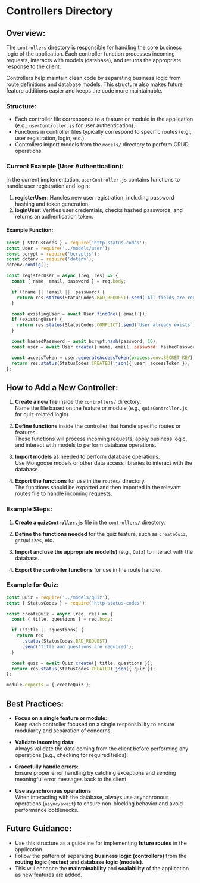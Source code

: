 # Controllers Directory

## Overview:

The `controllers` directory is responsible for handling the core business logic of the application. Each controller function processes incoming requests, interacts with models (database), and returns the appropriate response to the client.

Controllers help maintain clean code by separating business logic from route definitions and database models. This structure also makes future feature additions easier and keeps the code more maintainable.

### Structure:

- Each controller file corresponds to a feature or module in the application (e.g., `userController.js` for user authentication).
- Functions in controller files typically correspond to specific routes (e.g., user registration, login, etc.).
- Controllers import models from the `models/` directory to perform CRUD operations.

### Current Example (User Authentication):

In the current implementation, `userController.js` contains functions to handle user registration and login:

1. **registerUser**: Handles new user registration, including password hashing and token generation.
2. **loginUser**: Verifies user credentials, checks hashed passwords, and returns an authentication token.

#### Example Function:

```js
const { StatusCodes } = require('http-status-codes');
const User = require('../models/user');
const bcrypt = require('bcryptjs');
const dotenv = require('dotenv');
dotenv.config();

const registerUser = async (req, res) => {
  const { name, email, password } = req.body;

  if (!name || !email || !password) {
    return res.status(StatusCodes.BAD_REQUEST).send('All fields are required');
  }

  const existingUser = await User.findOne({ email });
  if (existingUser) {
    return res.status(StatusCodes.CONFLICT).send(`User already exists`);
  }

  const hashedPassword = await bcrypt.hash(password, 10);
  const user = await User.create({ name, email, password: hashedPassword });

  const accessToken = user.generateAccessToken(process.env.SECRET_KEY);
  return res.status(StatusCodes.CREATED).json({ user, accessToken });
};
```

## How to Add a New Controller:

1. **Create a new file** inside the `controllers/` directory.  
   Name the file based on the feature or module (e.g., `quizController.js` for quiz-related logic).

2. **Define functions** inside the controller that handle specific routes or features.  
   These functions will process incoming requests, apply business logic, and interact with models to perform database operations.

3. **Import models** as needed to perform database operations.  
   Use Mongoose models or other data access libraries to interact with the database.

4. **Export the functions** for use in the `routes/` directory.  
   The functions should be exported and then imported in the relevant routes file to handle incoming requests.

### Example Steps:

1. **Create a `quizController.js`** file in the `controllers/` directory.

2. **Define the functions needed** for the quiz feature, such as `createQuiz`, `getQuizzes`, etc.

3. **Import and use the appropriate model(s)** (e.g., `Quiz`) to interact with the database.

4. **Export the controller functions** for use in the route handler.

### Example for Quiz:

```js
const Quiz = require('../models/quiz');
const { StatusCodes } = require('http-status-codes');

const createQuiz = async (req, res) => {
  const { title, questions } = req.body;

  if (!title || !questions) {
    return res
      .status(StatusCodes.BAD_REQUEST)
      .send('Title and questions are required');
  }

  const quiz = await Quiz.create({ title, questions });
  return res.status(StatusCodes.CREATED).json({ quiz });
};

module.exports = { createQuiz };
```

## Best Practices:

- **Focus on a single feature or module**:  
  Keep each controller focused on a single responsibility to ensure modularity and separation of concerns.

- **Validate incoming data**:  
  Always validate the data coming from the client before performing any operations (e.g., checking for required fields).

- **Gracefully handle errors**:  
  Ensure proper error handling by catching exceptions and sending meaningful error messages back to the client.

- **Use asynchronous operations**:  
  When interacting with the database, always use asynchronous operations (`async/await`) to ensure non-blocking behavior and avoid performance bottlenecks.

## Future Guidance:

- Use this structure as a guideline for implementing **future routes** in the application.
- Follow the pattern of separating **business logic (controllers)** from the **routing logic (routes)** and **database logic (models)**.
- This will enhance the **maintainability** and **scalability** of the application as new features are added.
